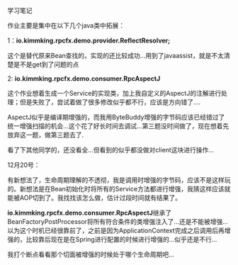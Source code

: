 学习笔记

作业主要是集中在以下几个java类中拓展：

1：**io.kimmking.rpcfx.demo.provider.ReflectResolver;**

这个是替代原来Bean查找的，实现的还比较成功...用到了javaassist，就是不太清楚是不是get到了问题的点

2: **io.kimmking.rpcfx.demo.consumer.RpcAspectJ**

这个作业想着生成一个Service的实现类，加上我自定义的AspectJ的注解进行处理；但是失败了，尝试着做了很多修改似乎都不行，应该是方向错了....

AspectJ似乎是编译期增强的，而我用ByteBuddy增强的字节码应该已经错过了统一增强扫描的机会...这个花了好长时间去调试...第三题没时间做了，现在想着先放弃这一题，做第三题去了.

看了下其他同学的，还没看全...但看到的似乎都没做对client这块进行操作...

12月20号：

有新想法了，生命周期理解的不透彻，我是调用时增强的字节码，应该不是这样玩的。新想法是在Bean初始化时将所有的Service方法都进行增强，我猜这样应该就能被AOP切到了。我找找该怎么做，估计过段时间就有结果了。

**io.kimmking.rpcfx.demo.consumer.RpcAspectJ**继承了BeanFactoryPostProcessor将所有符合条件的类增强注入了...还是不能被增强...以为这个时机已经很靠前了，之前是因为ApplicationContext完成之后调用后再增强的，比较靠后现在是在Spring进行配置的时候进行增强的...似乎还是不行...

我打个断点看看那个切面被增强的时候处于哪个生命周期吧...